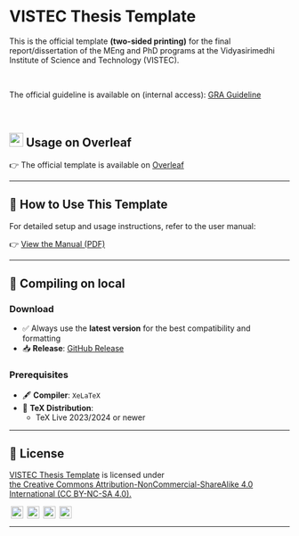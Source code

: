 # VISTEC Thesis Template

<p>This is the official template <b>(two-sided printing)</b> for the final report/dissertation of the MEng and PhD programs at the Vidyasirimedhi Institute of Science and Technology (VISTEC).</p> 
<p>The official guideline is available on (internal access):
<a href="https://vistec.sharepoint.com/sites/VISTECThesis">GRA Guideline</a></p> 


<h2><img style="height:25px" src="https://images.ctfassets.net/nrgyaltdicpt/2fJT673XY7Jyx0hnloYH5u/e8ab3a07b40ed4b9c18756d7741ef4dc/overleaf-o-logo-primary.png"> Usage on Overleaf</h2>

👉 The official template is available on [Overleaf](https://www.overleaf.com/latex/templates/vistec-thesis-template-academic-year-2025-onwards/xztppnmcgqrb)

---

## 📖 How to Use This Template

For detailed setup and usage instructions, refer to the user manual:

👉 [View the Manual (PDF)](https://github.com/xydxdy/VISTEC-thesis-template/blob/main/manual.pdf)

---
## 🤖 Compiling on local
### Download

- ✅ Always use the **latest version** for the best compatibility and formatting
- 📥 **Release**: [GitHub Release](https://github.com/xydxdy/VISTEC-thesis-template/releases/latest)

### Prerequisites

- 🖋 **Compiler**: `XeLaTeX`
- 🧰 **TeX Distribution**:
  - TeX Live 2023/2024 or newer

---

## 📜 License

<p xmlns:cc="http://creativecommons.org/ns#" xmlns:dct="http://purl.org/dc/terms/">
<a property="dct:title" rel="cc:attributionURL" href="https://github.com/xydxdy/VISTEC-thesis-template">VISTEC Thesis Template</a> is licensed under
<a href="https://creativecommons.org/licenses/by-nc-sa/4.0/?ref=chooser-v1" target="_blank" rel="license noopener noreferrer" style="display:inline-block;">
the Creative Commons Attribution-NonCommercial-ShareAlike 4.0 International (CC BY-NC-SA 4.0).</a>
</p>
<p>
<img style="height:22px!important;margin-left:3px;vertical-align:text-bottom;" src="https://mirrors.creativecommons.org/presskit/icons/cc.svg?ref=chooser-v1" alt="">
<img style="height:22px!important;margin-left:3px;vertical-align:text-bottom;" src="https://mirrors.creativecommons.org/presskit/icons/by.svg?ref=chooser-v1" alt="">
<img style="height:22px!important;margin-left:3px;vertical-align:text-bottom;" src="https://mirrors.creativecommons.org/presskit/icons/nc.svg?ref=chooser-v1" alt="">
<img style="height:22px!important;margin-left:3px;vertical-align:text-bottom;" src="https://mirrors.creativecommons.org/presskit/icons/sa.svg?ref=chooser-v1" alt="">
</p>

---

